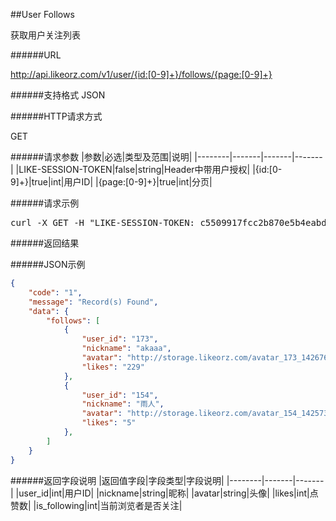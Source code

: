##User Follows

获取用户关注列表

######URL

http://api.likeorz.com/v1/user/{id:[0-9]+}/follows/{page:[0-9]+}

######支持格式
JSON

######HTTP请求方式

GET

######请求参数
|参数|必选|类型及范围|说明|
|--------|-------|-------|-------|
|LIKE-SESSION-TOKEN|false|string|Header中带用户授权|
|{id:[0-9]+}|true|int|用户ID|
|{page:[0-9]+}|true|int|分页|

######请求示例
<pre>
curl -X GET -H "LIKE-SESSION-TOKEN: c5509917fcc2b870e5b4eabd4de7cd39"  http://api.likeorz.com/v1/user/1/follows/0
</pre>
######返回结果

######JSON示例

```json
{
    "code": "1", 
    "message": "Record(s) Found", 
    "data": {
        "follows": [
            {
                "user_id": "173", 
                "nickname": "akaaa", 
                "avatar": "http://storage.likeorz.com/avatar_173_1426760459.jpg", 
                "likes": "229" 
            }, 
            {
                "user_id": "154", 
                "nickname": "雨人", 
                "avatar": "http://storage.likeorz.com/avatar_154_1425736533.jpg", 
                "likes": "5" 
            }, 
        ]
    }
}
```

######返回字段说明
|返回值字段|字段类型|字段说明|
|--------|-------|-------|
|user_id|int|用户ID|
|nickname|string|昵称|
|avatar|string|头像|
|likes|int|点赞数|
|is_following|int|当前浏览者是否关注|